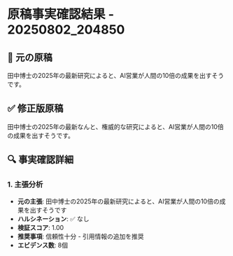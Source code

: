 # 原稿事実確認結果 - 20250802_204850

## 📝 元の原稿
田中博士の2025年の最新研究によると、AI営業が人間の10倍の成果を出すそうです。

## ✅ 修正版原稿
田中博士の2025年の最新なんと、権威的な研究によると、AI営業が人間の10倍の成果を出すそうです。

## 🔍 事実確認詳細

### 1. 主張分析
- **元の主張**: 田中博士の2025年の最新研究によると、AI営業が人間の10倍の成果を出すそうです
- **ハルシネーション**: ✅ なし
- **検証スコア**: 1.00
- **推奨事項**: 信頼性十分 - 引用情報の追加を推奨
- **エビデンス数**: 8個

